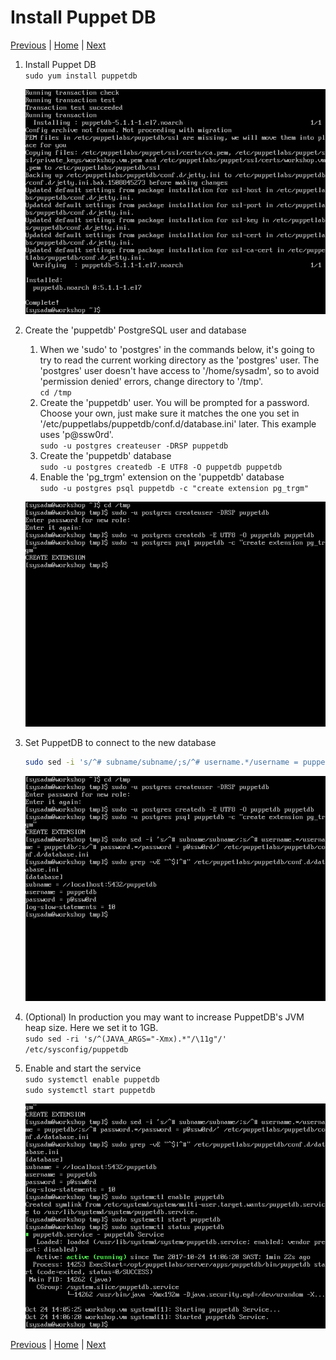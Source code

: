# Install Puppet DB

[Previous](install-postgresql.md) \| [Home](index.md) \| [Next](install-puppet-db-termini.md)

1. Install Puppet DB  
   `sudo yum install puppetdb`

   ![](images/install-puppet-db-1.png)
1. Create the 'puppetdb' PostgreSQL user and database
   1. When we 'sudo' to 'postgres' in the commands below, it's going to try to read the current working directory as the 'postgres' user. The 'postgres' user doesn't have access to '/home/sysadm', so to avoid 'permission denied' errors, change directory to '/tmp'.  
   `cd /tmp`
   1. Create the 'puppetdb' user. You will be prompted for a password. Choose your own, just make sure it matches the one you set in '/etc/puppetlabs/puppetdb/conf.d/database.ini' later. This example uses 'p@ssw0rd'.  
      `sudo -u postgres createuser -DRSP puppetdb`  
   1. Create the 'puppetdb' database  
      `sudo -u postgres createdb -E UTF8 -O puppetdb puppetdb`  
   1. Enable the 'pg_trgm' extension on the 'puppetdb' database  
      `sudo -u postgres psql puppetdb -c "create extension pg_trgm"`

   ![](images/install-puppet-db-2.png)
1. Set PuppetDB to connect to the new database  
   ```bash
   sudo sed -i 's/^# subname/subname/;s/^# username.*/username = puppetdb/;s/^# password.*/password = p@ssw0rd/' /etc/puppetlabs/puppetdb/conf.d/database.ini
   ```

   ![](images/install-puppet-db-3.png)
1. (Optional) In production you may want to increase PuppetDB's JVM heap size. Here we set it to 1GB.  
   `sudo sed -ri 's/^(JAVA_ARGS="-Xmx).*"/\11g"/' /etc/sysconfig/puppetdb`
1. Enable and start the service  
   `sudo systemctl enable puppetdb`  
   `sudo systemctl start puppetdb`

   ![](images/install-puppet-db-4.png)

[Previous](install-postgresql.md) \| [Home](index.md) \| [Next](install-puppet-db-termini.md)
